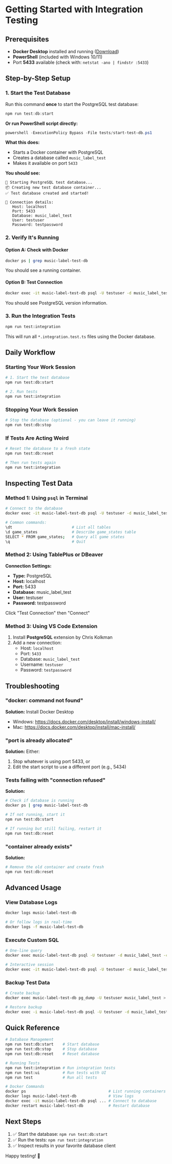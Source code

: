 # Getting Started with Integration Testing

## Prerequisites

- **Docker Desktop** installed and running ([Download](https://www.docker.com/products/docker-desktop))
- **PowerShell** (included with Windows 10/11)
- Port **5433** available (check with: `netstat -ano | findstr :5433`)

## Step-by-Step Setup

### 1. Start the Test Database

Run this command **once** to start the PostgreSQL test database:

```powershell
npm run test:db:start
```

**Or run PowerShell script directly:**
```powershell
powershell -ExecutionPolicy Bypass -File tests/start-test-db.ps1
```

**What this does:**
- Starts a Docker container with PostgreSQL
- Creates a database called `music_label_test`
- Makes it available on port `5433`

**You should see:**
```
🐘 Starting PostgreSQL test database...
📦 Creating new test database container...
✅ Test database created and started!

🔗 Connection details:
   Host: localhost
   Port: 5433
   Database: music_label_test
   User: testuser
   Password: testpassword
```

### 2. Verify It's Running

#### Option A: Check with Docker

```bash
docker ps | grep music-label-test-db
```

You should see a running container.

#### Option B: Test Connection

```bash
docker exec -it music-label-test-db psql -U testuser -d music_label_test -c "SELECT version();"
```

You should see PostgreSQL version information.

### 3. Run the Integration Tests

```bash
npm run test:integration
```

This will run all `*.integration.test.ts` files using the Docker database.

## Daily Workflow

### Starting Your Work Session

```bash
# 1. Start the test database
npm run test:db:start

# 2. Run tests
npm run test:integration
```

### Stopping Your Work Session

```bash
# Stop the database (optional - you can leave it running)
npm run test:db:stop
```

### If Tests Are Acting Weird

```bash
# Reset the database to a fresh state
npm run test:db:reset

# Then run tests again
npm run test:integration
```

## Inspecting Test Data

### Method 1: Using `psql` in Terminal

```bash
# Connect to the database
docker exec -it music-label-test-db psql -U testuser -d music_label_test

# Common commands:
\dt                          # List all tables
\d game_states               # Describe game_states table
SELECT * FROM game_states;   # Query all game states
\q                           # Quit
```

### Method 2: Using TablePlus or DBeaver

**Connection Settings:**
- **Type:** PostgreSQL
- **Host:** localhost
- **Port:** 5433
- **Database:** music_label_test
- **User:** testuser
- **Password:** testpassword

Click "Test Connection" then "Connect"

### Method 3: Using VS Code Extension

1. Install **PostgreSQL** extension by Chris Kolkman
2. Add a new connection:
   - Host: `localhost`
   - Port: `5433`
   - Database: `music_label_test`
   - Username: `testuser`
   - Password: `testpassword`

## Troubleshooting

### "docker: command not found"

**Solution:** Install Docker Desktop
- Windows: https://docs.docker.com/desktop/install/windows-install/
- Mac: https://docs.docker.com/desktop/install/mac-install/

### "port is already allocated"

**Solution:** Either:

1. Stop whatever is using port 5433, or
2. Edit the start script to use a different port (e.g., 5434)

### Tests failing with "connection refused"

**Solution:**

```bash
# Check if database is running
docker ps | grep music-label-test-db

# If not running, start it
npm run test:db:start

# If running but still failing, restart it
npm run test:db:reset
```

### "container already exists"

**Solution:**

```bash
# Remove the old container and create fresh
npm run test:db:reset
```

## Advanced Usage

### View Database Logs

```bash
docker logs music-label-test-db

# Or follow logs in real-time
docker logs -f music-label-test-db
```

### Execute Custom SQL

```bash
# One-line query
docker exec music-label-test-db psql -U testuser -d music_label_test -c "SELECT COUNT(*) FROM artists;"

# Interactive session
docker exec -it music-label-test-db psql -U testuser -d music_label_test
```

### Backup Test Data

```bash
# Create backup
docker exec music-label-test-db pg_dump -U testuser music_label_test > backup.sql

# Restore backup
docker exec -i music-label-test-db psql -U testuser -d music_label_test < backup.sql
```

## Quick Reference

```bash
# Database Management
npm run test:db:start    # Start database
npm run test:db:stop     # Stop database
npm run test:db:reset    # Reset database

# Running Tests
npm run test:integration # Run integration tests
npm run test:ui          # Run tests with UI
npm run test             # Run all tests

# Docker Commands
docker ps                                    # List running containers
docker logs music-label-test-db              # View logs
docker exec -it music-label-test-db psql ... # Connect to database
docker restart music-label-test-db           # Restart database
```

## Next Steps

1. ✅ Start the database: `npm run test:db:start`
2. ✅ Run the tests: `npm run test:integration`
3. ✅ Inspect results in your favorite database client

Happy testing! 🧪
